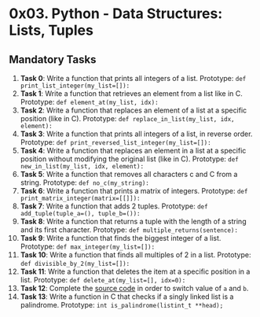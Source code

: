 # 0x03. Python - Data Structures: Lists, Tuples

## Mandatory Tasks
1. **Task 0**: Write a function that prints all integers of a list. Prototype: `def print_list_integer(my_list=[]):`
2. **Task 1**: Write a function that retrieves an element from a list like in C. Prototype: `def element_at(my_list, idx):`
3. **Task 2**: Write a function that replaces an element of a list at a specific position (like in C). Prototype: `def replace_in_list(my_list, idx, element):`
4. **Task 3**: Write a function that prints all integers of a list, in reverse order. Prototype: `def print_reversed_list_integer(my_list=[]):`
5. **Task 4**: Write a function that replaces an element in a list at a specific position without modifying the original list (like in C). Prototype: `def new_in_list(my_list, idx, element):`
6. **Task 5**: Write a function that removes all characters c and C from a string. Prototype: `def no_c(my_string):`
7. **Task 6**: Write a function that prints a matrix of integers. Prototype: `def print_matrix_integer(matrix=[[]]):`
8. **Task 7**: Write a function that adds 2 tuples. Prototype: `def add_tuple(tuple_a=(), tuple_b=()):`
9. **Task 8**: Write a function that returns a tuple with the length of a string and its first character. Prototype: `def multiple_returns(sentence):`
10. **Task 9**: Write a function that finds the biggest integer of a list. Prototype: `def max_integer(my_list=[]):`
11. **Task 10**: Write a function that finds all multiples of 2 in a list. Prototype: `def divisible_by_2(my_list=[]):`
12. **Task 11**: Write a function that deletes the item at a specific position in a list. Prototype: `def delete_at(my_list=[], idx=0):`
13. **Task 12**: Complete the [source code](https://github.com/holbertonschool/0x03.py/blob/master/12-switch_py) in order to switch value of `a` and `b`.
14. **Task 13**: Write a function in C that checks if a singly linked list is a palindrome. Prototype: `int is_palindrome(listint_t **head);`